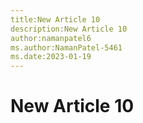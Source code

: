 ```yaml
---
title:New Article 10
description:New Article 10
author:namanpatel6
ms.author:NamanPatel-5461
ms.date:2023-01-19
---
```


# New Article 10


